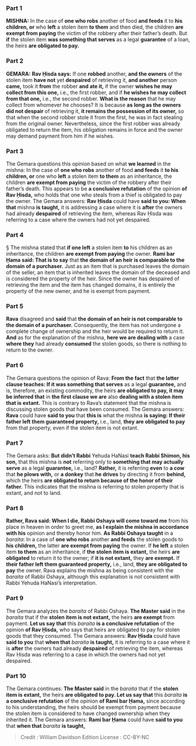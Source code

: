 
### Part 1
<strong>MISHNA:</strong> In the case of <b>one who robs</b> another of food <b>and feeds</b> it to <b>his children, or</b> who <b>left</b> a stolen item <b>to them</b> and then died, the children <b>are exempt from paying</b> the victim of the robbery after their father’s death. But <b>if</b> the stolen item <b>was something that serves</b> as a legal <b>guarantee</b> of a loan, the heirs <b>are obligated to pay.</b>

### Part 2
<strong>GEMARA:</strong> <b>Rav Ḥisda says:</b> If one <b>robbed</b> another, <b>and the owners</b> of the stolen item <b>have not</b> yet <b>despaired</b> of retrieving it, <b>and another</b> person <b>came,</b> took it <b>from</b> the robber <b>and ate it,</b> if the owner <b>wishes he may collect from this one,</b> i.e., the first robber, and if <b>he wishes he may collect from that one,</b> i.e., the second robber. <b>What is the reason</b> that he may collect from whomever he chooses? It is because <b>as long as the owners did not despair</b> of retrieving it, <b>it remains the possession of its owner,</b> so that when the second robber stole it from the first, he was in fact stealing from the original owner. Nevertheless, since the first robber was already obligated to return the item, his obligation remains in force and the owner may demand payment from him if he wishes.

### Part 3
The Gemara questions this opinion based on what <b>we learned</b> in the mishna: In the case of <b>one who robs</b> another of food <b>and feeds</b> it <b>to his children, or</b> one who <b>left</b> a stolen item <b>to them</b> as an inheritance, the children <b>are exempt from paying</b> the victim of the robbery after their father’s death. This appears to be <b>a conclusive refutation</b> of the opinion <b>of Rav Ḥisda,</b> who holds that one who steals from a thief is obligated to pay the owner. The Gemara answers: <b>Rav Ḥisda</b> could have <b>said to you: When that</b> mishna <b>is taught,</b> it is addressing a case where it is <b>after</b> the owners had already <b>despaired</b> of retrieving the item, whereas Rav Ḥisda was referring to a case where the owners had not yet despaired.

### Part 4
§ The mishna stated that <b>if one left</b> a stolen item <b>to</b> his children as an inheritance, the children <b>are exempt from paying</b> the owner. <b>Rami bar Ḥama said: That is to say</b> that <b>the domain of an heir is comparable to the domain of a purchaser.</b> Just as an item that is purchased leaves the domain of the seller, an item that is inherited leaves the domain of the deceased and is considered the property of the heir. Since the owner has despaired of retrieving the item and the item has changed domains, it is entirely the property of the new owner, and he is exempt from payment.

### Part 5
<b>Rava</b> disagreed and <b>said</b> that <b>the domain of an heir is not comparable to the domain of a purchaser.</b> Consequently, the item has not undergone a complete change of ownership and the heir would be required to return it. <b>And</b> as for the explanation of the mishna, <b>here we are dealing with</b> a case <b>where they</b> had already <b>consumed</b> the stolen goods, so there is nothing to return to the owner.

### Part 6
The Gemara questions the opinion of Rava: <b>From the fact</b> that <b>the latter clause teaches: If it was something that serves</b> as a legal <b>guarantee,</b> and is, therefore, an existing commodity, the heirs <b>are obligated to pay, it may be inferred that</b> in <b>the first clause we are</b> also <b>dealing with a stolen item that is extant.</b> This is contrary to Rava’s statement that the mishna is discussing stolen goods that have been consumed. The Gemara answers: <b>Rava</b> could have <b>said to you</b> that <b>this is</b> what the mishna <b>is saying: If their father left them guaranteed property,</b> i.e., land, <b>they are obligated to pay</b> from that property, even if the stolen item is not extant.

### Part 7
The Gemara asks: <b>But didn’t Rabbi</b> Yehuda HaNasi <b>teach Rabbi Shimon, his son,</b> that this mishna is <b>not</b> referring only to <b>something that may actually serve</b> as a legal <b>guarantee,</b> i.e., land? <b>Rather,</b> it is referring <b>even</b> to <b>a cow</b> that <b>he plows with,</b> or <b>a donkey</b> that <b>he drives</b> by directing it from <b>behind,</b> which the heirs <b>are obligated to return because of the honor of their father.</b> This indicates that the mishna is referring to stolen property that is extant, and not to land.

### Part 8
<b>Rather, Rava said: When I die, Rabbi Oshaya will come toward me</b> from his place in heaven in order to greet me, <b>as I explain the mishna in accordance with his</b> opinion and thereby honor him. <b>As Rabbi Oshaya taught</b> in a <i>baraita</i>: In a case of <b>one who robs</b> another <b>and feeds</b> the stolen goods to <b>his children,</b> the latter <b>are exempt from paying</b> the owner. If <b>he left</b> a stolen item <b>to them</b> as an inheritance, if <b>the stolen item is extant,</b> the heirs <b>are obligated</b> to return it to the owner; if <b>it is not extant,</b> they <b>are exempt.</b> If <b>their father left them guaranteed property,</b> i.e., land, <b>they are obligated to pay</b> the owner. Rava explains the mishna as being consistent with the <i>baraita</i> of Rabbi Oshaya, although this explanation is not consistent with Rabbi Yehuda HaNasi’s interpretation.

### Part 9
The Gemara analyzes the <i>baraita</i> of Rabbi Oshaya. <b>The Master said</b> in the <i>baraita</i> that if the <b>stolen item is not extant,</b> the heirs <b>are exempt</b> from payment. <b>Let us say that</b> this <i>baraita</i> <b>is a conclusive refutation</b> of the opinion <b>of Rav Ḥisda,</b> who says that heirs are obligated to pay for stolen goods that they consumed. The Gemara answers: <b>Rav Ḥisda</b> could have <b>said to you</b> that <b>when that</b> <i>baraita</i> <b>is taught,</b> it is referring to a case where it is <b>after</b> the owners had already <b>despaired</b> of retrieving the item, whereas Rav Ḥisda was referring to a case in which the owners had not yet despaired.

### Part 10
The Gemara continues: <b>The Master said</b> in the <i>baraita</i> that if the <b>stolen item is extant,</b> the heirs <b>are obligated to pay. Let us say that</b> this <i>baraita</i> <b>is a conclusive refutation</b> of the opinion <b>of Rami bar Ḥama,</b> since according to his understanding, the heirs should be exempt from payment because the stolen item is considered to have changed ownership when they inherited it. The Gemara answers: <b>Rami bar Ḥama</b> could have <b>said to you</b> that <b>when that</b> <i>baraita</i> <b>is taught,</b>

>Credit : William Davidson Edition
>License : CC-BY-NC
